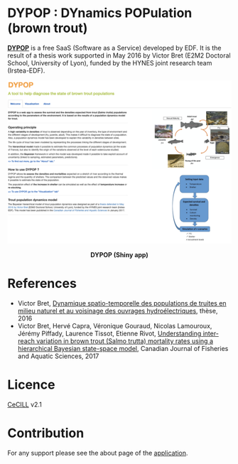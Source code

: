 # DYPOP : DYnamics POPulation (brown trout)

[**DYPOP**](https://dypop.pam-retd.fr) is a free SaaS (Software as a Service) developed by EDF. It is the result of a thesis work supported in May 2016 by Victor Bret (E2M2 Doctoral School, University of Lyon), funded by the HYNES joint research team (Irstea-EDF).

<p align="center">
  <img src="./app/www/dypop.png" width="800"/>
</p>
<p align="center">
   <b>DYPOP (Shiny app)</b> 
</p>

# References

* Victor Bret, [Dynamique spatio-temporelle des populations de truites en milieu naturel et au voisinage des ouvrages hydroélectriques](https://tel.archives-ouvertes.fr/tel-01382903), thèse, 2016
* Victor Bret, Hervé Capra, Véronique Gouraud, Nicolas Lamouroux, Jérémy Piffady, Laurence Tissot, Etienne Rivot, [Understanding inter-reach variation in brown trout (Salmo trutta) mortality rates using a hierarchical Bayesian state-space model](http://www.nrcresearchpress.com/doi/10.1139/cjfas-2016-0240), Canadian Journal of Fisheries and Aquatic Sciences, 2017

# Licence

[CeCILL](http://www.cecill.info/index.en.html) v2.1

# Contribution

For any support please see the about page of the [application](https://dypop.pam-retd.fr).


